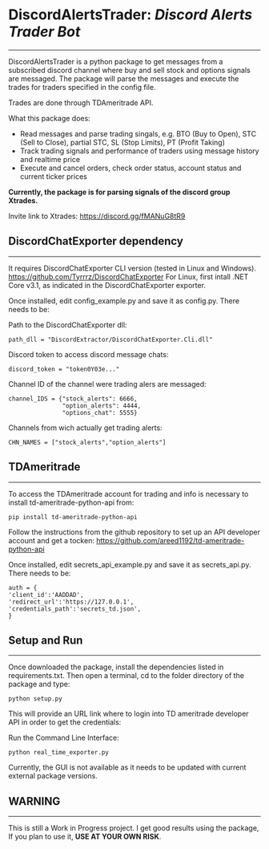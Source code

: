 # DiscordAlertsTrader: *Discord Alerts Trader Bot*
________________________

DiscordAlertsTrader is a python package to get messages from a subscribed discord channel where buy
 and sell stock and options signals are messaged. The package will parse the messages and execute
 the trades for traders specified in the config file. 

Trades are done through TDAmeritrade API.  

What this package does:

- Read messages and parse trading singals, e.g. BTO (Buy to Open), STC (Sell to Close), partial STC, SL (Stop Limits), PT (Profit Taking)
- Track trading signals and performance of traders using message history and realtime price
- Execute and cancel orders, check order status, account status and current ticker prices

**Currently, the package is for parsing signals of the discord group Xtrades.** 

Invite link to Xtrades: https://discord.gg/fMANuG8tR9


 ## DiscordChatExporter dependency
 ______________________________

 It requires DiscordChatExporter CLI version (tested in Linux and Windows). 
 https://github.com/Tyrrrz/DiscordChatExporter
 For Linux, first intall .NET Core v3.1, as indicated in the DiscordChatExporter exporter.

Once installed, edit config_example.py and save it as config.py. There needs to be:

Path to the  DiscordChatExporter dll:
```
path_dll = "DiscordExtractor/DiscordChatExporter.Cli.dll"
```

Discord token to access discord message chats:
```
discord_token = "token0Y03e..."
```

Channel ID of the channel were trading alers are messaged:
```
channel_IDS = {"stock_alerts": 6666,
               "option_alerts": 4444,
               "options_chat": 5555}

```

Channels from wich actually get trading alerts:
```
CHN_NAMES = ["stock_alerts","option_alerts"] 
```

## TDAmeritrade
_______________

To access the TDAmeritrade account for trading and info is necessary to install 
td-ameritrade-python-api from:

```pip install td-ameritrade-python-api```

Follow the instructions from the github repository to set up an API developer account and get a 
tocken:
https://github.com/areed1192/td-ameritrade-python-api

Once installed, edit secrets_api_example.py and save it as secrets_api.py. There needs to be:

```
auth = {
'client_id':'AADDAD',
'redirect_url':'https://127.0.0.1',
'credentials_path':'secrets_td.json',
}
```


## Setup and Run
______


Once downloaded the package, install the dependencies listed in requirements.txt. Then open a terminal, cd to the folder directory of the package and type:

```python setup.py```

This will provide an URL link where to login into TD ameritrade developer API in order to get the credentials:

Run the Command Line Interface:

```python real_time_exporter.py```

Currently, the GUI is not available as it needs to be updated with current external package versions.


## WARNING
_________

This is still a Work in Progress project. I get good results using the package, If you plan to use it, **USE AT YOUR OWN RISK**.

